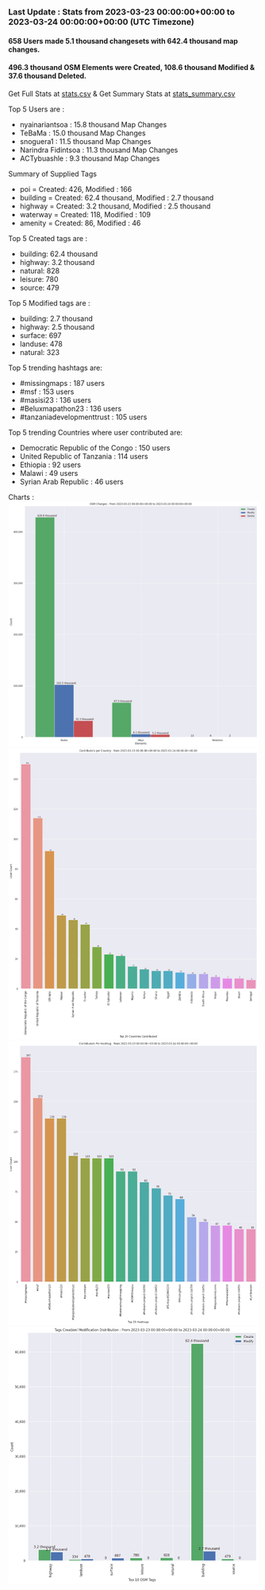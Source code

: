 ### Last Update : Stats from 2023-03-23 00:00:00+00:00 to 2023-03-24 00:00:00+00:00 (UTC Timezone)

#### 658 Users made 5.1 thousand changesets with 642.4 thousand map changes.
#### 496.3 thousand OSM Elements were Created, 108.6 thousand Modified & 37.6 thousand Deleted.
Get Full Stats at [stats.csv](/stats/hotosm/Daily/stats.csv)
 & Get Summary Stats at [stats_summary.csv](/stats/hotosm/Daily/stats_summary.csv)

Top 5 Users are : 
- nyainariantsoa : 15.8 thousand Map Changes
- TeBaMa : 15.0 thousand Map Changes
- snoguera1 : 11.5 thousand Map Changes
- Narindra Fidintsoa : 11.3 thousand Map Changes
- ACTybuashle : 9.3 thousand Map Changes

Summary of Supplied Tags
- poi = Created: 426, Modified : 166
- building = Created: 62.4 thousand, Modified : 2.7 thousand
- highway = Created: 3.2 thousand, Modified : 2.5 thousand
- waterway = Created: 118, Modified : 109
- amenity = Created: 86, Modified : 46


Top 5 Created tags are :
- building: 62.4 thousand
- highway: 3.2 thousand
- natural: 828
- leisure: 780
- source: 479


Top 5 Modified tags are :
- building: 2.7 thousand
- highway: 2.5 thousand
- surface: 697
- landuse: 478
- natural: 323


Top 5 trending hashtags are:
- #missingmaps : 187 users
- #msf : 153 users
- #masisi23 : 136 users
- #Beluxmapathon23 : 136 users
- #tanzaniadevelopmenttrust : 105 users


Top 5 trending Countries where user contributed are:
- Democratic Republic of the Congo : 150 users
- United Republic of Tanzania : 114 users
- Ethiopia : 92 users
- Malawi : 49 users
- Syrian Arab Republic : 46 users


 Charts : 
![Alt text](./stats_osm_changes.png) 
![Alt text](./stats_users_per_country.png) 
![Alt text](./stats_users_per_hashtag.png) 
![Alt text](./stats_tags.png) 
